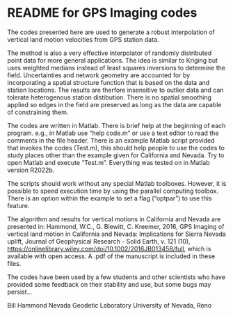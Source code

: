 # README for GPS Imaging codes

The codes presented here are used to generate a robust interpolation of vertical land motion velocities from GPS station data.    

The method is also a very effective interpolator of randomly distributed point data for more general applications. The idea is similar to Kriging but uses weighted medians instead of least squares inversions to determine the field. Uncertainties and network geometry are accounted for by incorporating a spatial structure function that is based on the data and station locations. The results are therfore insensitive to outlier data and can tolerate heterogenous station distibution.  There is no spatial smoothing applied so edges in the field are preserved as long as the data are capable of constraining them.   

The codes are written in Matlab.  There is brief help at the beginning of each program. e.g., in Matlab use “help code.m” or use a text editor to read the comments in the file header.  There is an example Matlab script provided that invokes the codes (Test.m), this should help people to use the codes to study places other than the example given for California and Nevada.  Try to open Matlab and execute “Test.m”.  Everything was tested on in Matlab version R2022b.  

The scripts should work without any special Matlab toolboxes.  However, it is possible to speed execution time by using the parallel computing toolbox.  There is an option within the example to set a flag (“optpar”) to use this feature.  

The algorithm and results for vertical motions in California and Nevada are presented in:
Hammond, W.C., G. Blewitt, C. Kreemer, 2016, GPS Imaging of vertical land motion in California and Nevada: Implications for Sierra Nevada uplift, Journal of Geophysical Research - Solid Earth, v. 121 (10),  https://onlinelibrary.wiley.com/doi/10.1002/2016JB013458/full,
which is available with open access.  A .pdf of the manuscript is included in these files.

The codes have been used by a few students and other scientists who have provided some feedback on their stability and use, but some bugs may persist...  

Bill Hammond
Nevada Geodetic Laboratory
University of Nevada, Reno
